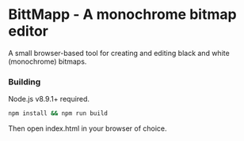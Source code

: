 # BittMapp - A monochrome bitmap editor

A small browser-based tool for creating and editing black and white (monochrome) bitmaps.

### Building

Node.js v8.9.1+ required.

```bash
npm install && npm run build
```

Then open index.html in your browser of choice.